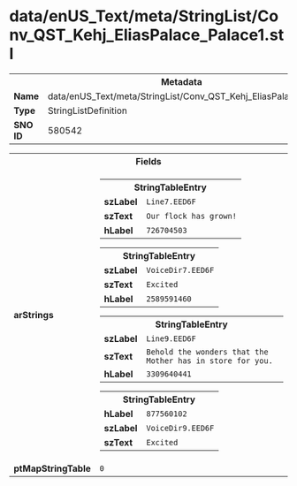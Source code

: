 <h1>data/enUS_Text/meta/StringList/Conv_QST_Kehj_EliasPalace_Palace1.stl</h1><table><tr><th colspan="100%">Metadata</th></tr><tr><td><b>Name</b></td><td>data/enUS_Text/meta/StringList/Conv_QST_Kehj_EliasPalace_Palace1.stl</td></tr><tr><td><b>Type</b></td><td>StringListDefinition</td></tr><tr><td><b>SNO ID</b></td><td>580542</td></tr></table>

<table><tr><th colspan="100%">Fields</th></tr><tr><td><b>arStrings</b></td><td><table><tr><th colspan="100%">StringTableEntry</th></tr><tr><td><b>szLabel</b></td><td><code>Line7.EED6F</code></td></tr><tr><td><b>szText</b></td><td><code>Our flock has grown!</code></td></tr><tr><td><b>hLabel</b></td><td><code>726704503</code></td></tr></table>


<table><tr><th colspan="100%">StringTableEntry</th></tr><tr><td><b>szLabel</b></td><td><code>VoiceDir7.EED6F</code></td></tr><tr><td><b>szText</b></td><td><code>Excited</code></td></tr><tr><td><b>hLabel</b></td><td><code>2589591460</code></td></tr></table>


<table><tr><th colspan="100%">StringTableEntry</th></tr><tr><td><b>szLabel</b></td><td><code>Line9.EED6F</code></td></tr><tr><td><b>szText</b></td><td><code>Behold the wonders that the Mother has in store for you.</code></td></tr><tr><td><b>hLabel</b></td><td><code>3309640441</code></td></tr></table>


<table><tr><th colspan="100%">StringTableEntry</th></tr><tr><td><b>hLabel</b></td><td><code>877560102</code></td></tr><tr><td><b>szLabel</b></td><td><code>VoiceDir9.EED6F</code></td></tr><tr><td><b>szText</b></td><td><code>Excited</code></td></tr></table>


</td></tr><tr><td><b>ptMapStringTable</b></td><td><code>0</code></td></tr></table>

